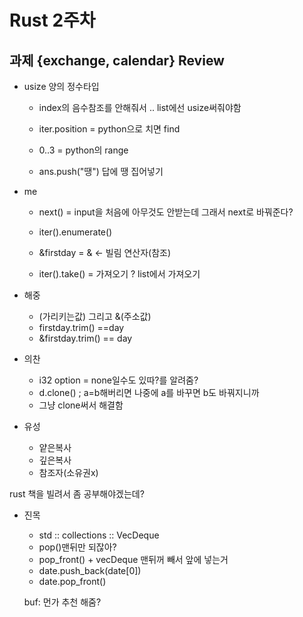 # Rust 2주차 
## 과제 {exchange, calendar} Review

* usize 양의 정수타입
  - index의 음수참조를 안해줘서 .. list에선 usize써줘야함
  
  - iter.position = python으로 치면 find
  - 0..3 = python의 range
  - ans.push("땡") 답에 땡 집어넣기

* me
  - next() = input을 처음에 아무것도 안받는데 그래서 next로 바꿔준다?
  
  - iter().enumerate()
  
  - &firstday = & <- 빌림 연산자(참조)
  
  - iter().take() = 가져오기 ? list에서 가져오기

* 해중
  - (가리키는값) 그리고  &(주소값)
  - firstday.trim() ==day
  - &firstday.trim() == day

* 의찬
  - i32 option = none일수도 있따?를 알려줌?
  - d.clone() ; a=b해버리면 나중에 a를 바꾸면 b도 바꿔지니까
  - 그냥 clone써서 해결함

* 유성

  - 얕은복사
  - 깊은복사
  - 참조자(소유권x)

rust 책을 빌려서 좀 공부해야겠는데?

* 진목
  - std :: collections :: VecDeque
  - pop()맨뒤만 되잖아?
  - pop_front() + vecDeque 맨뒤꺼 빼서 앞에 넣는거
  - date.push_back(date[0])
  - date.pop_front()
    
  buf: 먼가 추천 해줌?
